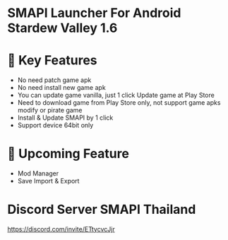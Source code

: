 # SMAPI Launcher For Android Stardew Valley 1.6

# 🌟 Key Features
- No need patch game apk
- No need install new game apk
- You can update game vanilla, just 1 click Update game at Play Store
- Need to download game from Play Store only, not support game apks modify or pirate game
- Install & Update SMAPI by 1 click
- Support device 64bit only

# 🍕 Upcoming Feature
- Mod Manager
- Save Import & Export

# Discord Server SMAPI Thailand
https://discord.com/invite/ETtycvcJjr
